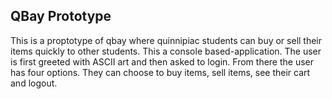 ## QBay Prototype

This is a proptotype of qbay where quinnipiac students can buy or sell their items quickly to other students. This a console based-application. The user is first greeted with ASCII art and then asked to login. From there the user has four options. They can choose to buy items, sell items, see their cart and logout. 


